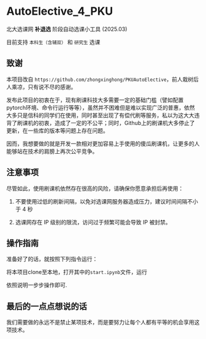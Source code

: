 # AutoElective_4_PKU

北大选课网 **补退选** 阶段自动选课小工具 (2025.03)

目前支持 `本科生（含辅双）` 和 `研究生` 选课


## 致谢

本项目改自 `https://github.com/zhongxinghong/PKUAutoElective`，前人栽树后人乘凉，只有说不尽的感谢。

发布此项目的初衷在于，现有刷课科技大多需要一定的基础门槛（譬如配置pytorch环境、命令行运行等等），虽然并不困难但是难以实现广泛的普惠，依然大多只是信科的同学们在使用，同时甚至出现了有偿代刷等服务，私以为这大大违背了刷课机的初衷，造成了一定的不公平；同时，Github上的刷课机大多停止了更新，在一些库的版本等问题上存在问题。

因而，我想要做的就是开发一款相对更加容易上手使用的傻瓜刷课机，让更多的人能够站在技术的肩膀上再次公平竞争。


## 注意事项

尽管如此，使用刷课机依然存在很高的风险，请确保你愿意承担后再使用：

1. 不要使用过低的刷新间隔，以免对选课网服务器造成压力，建议时间间隔不小于 4 秒

2. 选课网存在 IP 级别的限流，访问过于频繁可能会导致 IP 被封禁。


## 操作指南

准备好了的话，就按照下列指令运行：

将本项目clone至本地，打开其中的`start.ipynb`文件，运行

依照说明一步步操作即可.


## 最后的一点点想说的话

我们需要做的永远不是禁止某项技术，而是要努力让每个人都有平等的机会享用这项技术。
